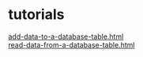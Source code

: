 # tutorials

<a href=http://tutorials.rt.org.au/apps/read-data-to-a-database-table.html>add-data-to-a-database-table.html</a>  
<a href=http://tutorials.rt.org.au/apps/read-data-from-a-database-table.html>read-data-from-a-database-table.html</a>
